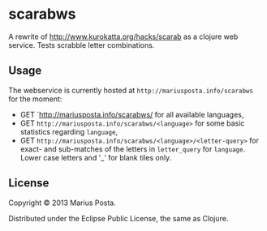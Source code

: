 scarabws
========

A rewrite of http://www.kurokatta.org/hacks/scarab as a clojure web service.
Tests scrabble letter combinations.

## Usage

The webservice is currently hosted at `http://mariusposta.info/scarabws` for the moment:
- GET `http://mariusposta.info/scarabws/ for all available languages,
- GET `http://mariusposta.info/scarabws/<language>` for some basic statistics regarding `language`,
- GET `http://mariusposta.info/scarabws/<language>/<letter-query>` for exact- and sub-matches of the letters in `letter_query` for `language`. Lower case letters and '_' for blank tiles only. 


## License

Copyright © 2013 Marius Posta.

Distributed under the Eclipse Public License, the same as Clojure.

